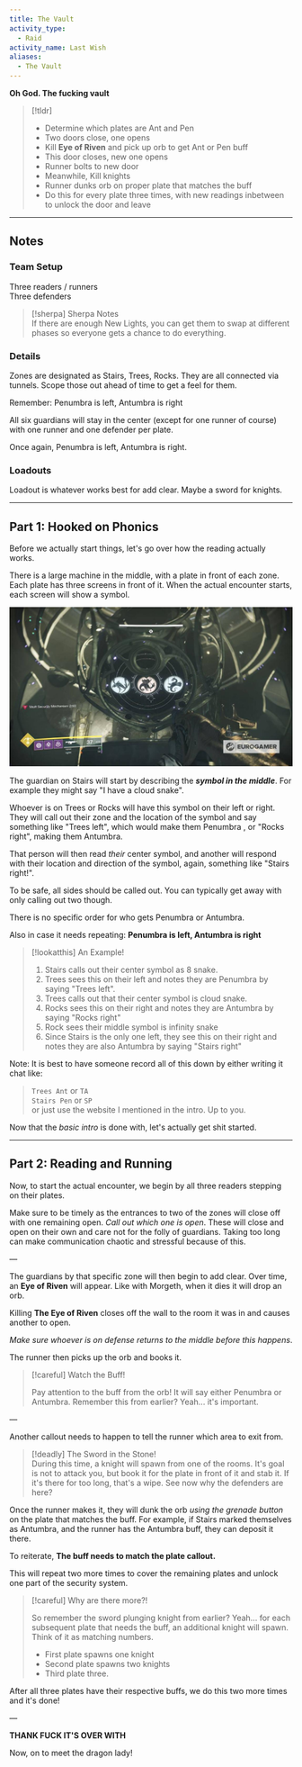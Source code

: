 ```yaml
---  
title: The Vault  
activity_type:  
  - Raid  
activity_name: Last Wish  
aliases:  
  - The Vault    
---  
```

  
**Oh God. The fucking vault**  
  
> [!tldr]  
> - Determine which plates are Ant and Pen  
> - Two doors close, one opens  
> - Kill **Eye of Riven** and pick up orb to get Ant or Pen buff  
> - This door closes, new one opens  
> - Runner bolts to new door  
> - Meanwhile, Kill knights  
> - Runner dunks orb on proper plate that matches the buff  
> - Do this for every plate three times, with new readings inbetween to unlock the door and leave  
  
---  
  
## Notes  
  
### Team Setup  
  
Three readers / runners  
Three defenders  
  
> [!sherpa] Sherpa Notes  
> If there are enough New Lights, you can get them to swap at different phases so everyone gets a chance to do everything.  
  
### Details  
  
Zones are designated as Stairs, Trees, Rocks. They are all connected via tunnels. Scope those out ahead of time to get a feel for them.  
  
Remember: Penumbra is left, Antumbra is right  
  
All six guardians will stay in the center (except for one runner of course) with one runner and one defender per plate.  
  
Once again, Penumbra is left, Antumbra is right.  
  
### Loadouts  
  
Loadout is whatever works best for add clear. Maybe a sword for knights.  
  
----  
  
## Part 1: Hooked on Phonics  
  
Before we actually start things, let's go over how the reading actually works.  
  
There is a large machine in the middle, with a plate in front of each zone. Each plate has three screens in front of it. When the actual encounter starts, each screen will show a symbol.  
  
![Vault Screen](../../assets/img/LW-Vault-Screen.png)
  
The guardian on Stairs will start by describing the ***symbol in the middle***. For example they might say "I have a cloud snake".  
  
Whoever is on Trees or Rocks will have this symbol on their left or right. They will call out their zone and the location of the symbol and say something like "Trees left", which would make them Penumbra , or "Rocks right", making them Antumbra.  
   
That person will then read *their* center symbol, and another will respond with their location and direction of the symbol, again, something like "Stairs right!".  
   
To be safe, all sides should be called out. You can typically get away with only calling out two though.  
   
There is no specific order for who gets Penumbra or Antumbra.  
  
Also in case it needs repeating: **Penumbra is left, Antumbra is right**  
  
> [!lookatthis] An Example!  
> 1. Stairs calls out their center symbol as 8 snake.  
> 2. Trees sees this on their left and notes they are Penumbra by saying "Trees left".  
> 3. Trees calls out that their center symbol is cloud snake.  
> 4. Rocks sees this on their right and notes they are Antumbra by saying "Rocks right"  
> 5. Rock sees their middle symbol is infinity snake  
> 6. Since Stairs is the only one left, they see this on their right and notes they are also Antumbra by saying "Stairs right"  
  
Note: It is best to have someone record all of this down by either writing it chat like:  
  
> `Trees Ant` or `TA`  
> `Stairs Pen` or `SP`  
or just use the website I mentioned in the intro. Up to you.  
  
Now that the *basic intro* is done with, let's actually get shit started.  
  
----  
  
## Part 2: Reading and Running  
  
Now, to start the actual encounter, we begin by all three readers stepping on their plates.  
  
Make sure to be timely as the entrances to two of the zones will close off with one remaining open. *Call out which one is open*. These will close and open on their own and care not for the folly of guardians. Taking too long can make communication chaotic and stressful because of this.  
  
—  
  
The guardians by that specific zone will then begin to add clear. Over time, an **Eye of Riven** will appear. Like with Morgeth, when it dies it will drop an orb.  
  
Killing **The Eye of Riven** closes off the wall to the room it was in and causes another to open.  
  
*Make sure whoever is on defense returns to the middle before this happens*.  
  
The runner then picks up the orb and books it.  
  
> [!careful] Watch the Buff!  
>  
> Pay attention to the buff from the orb! It will say either Penumbra or Antumbra. Remember this from earlier? Yeah... it's important.  
  
—  
  
Another callout needs to happen to tell the runner which area to exit from.  
  
> [!deadly] The Sword in the Stone!  
> During this time, a knight will spawn from one of the rooms. It's goal is not to attack you, but book it for the plate in front of it and stab it. If it's there for too long, that's a wipe. See now why the defenders are here?  
  
Once the runner makes it, they will dunk the orb *using the grenade button* on the plate that matches the buff. For example, if Stairs marked themselves as Antumbra, and the runner has the Antumbra buff, they can deposit it there.  
  
To reiterate, **The buff needs to match the plate callout.**  
  
This will repeat two more times to cover the remaining plates and unlock one part of the security system.  
  
> [!careful] Why are there more?!  
>  
> So remember the sword plunging knight from earlier? Yeah... for each subsequent plate that needs the buff, an additional knight will spawn. Think of it as matching numbers.  
> - First plate spawns one knight  
> - Second plate spawns two knights  
> - Third plate three.  
  
After all three plates have their respective buffs, we do this two more times and it's done!  
  
—  
  
**THANK FUCK IT'S OVER WITH**  
  
Now, on to meet the dragon lady!  
